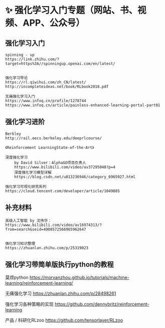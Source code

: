 # ✨ 强化学习入门专题（网站、书、视频、APP、公众号）

## 强化学习入门
```
spinning - up
https://link.zhihu.com/?target=https%3A//spinningup.openai.com/en/latest/


强化学习导论
https://rl.qiwihui.com/zh_CN/latest/
http://incompleteideas.net/book/RLbook2018.pdf

无痛强化学习入门
https://www.infoq.cn/profile/1278744
https://www.infoq.cn/article/painless-enhanced-learning-portal-part01
```

## 强化学习进阶
```
Berkley
http://rail.eecs.berkeley.edu/deeprlcourse/

《Reinforcement LearningState-of-the-Art》

深度强化学习 
    by David Silver：AlphaGO项目负责人
    https://www.bilibili.com/video/av37295048?p=4
    深度强化学习模型详解
    https://blog.csdn.net/u013236946/category_6965927.html

强化学习可视化研究系列
https://cloud.tencent.com/developer/article/1049885
```


## 补充材料
```
高级人工智能 by 沈伟华：
https://www.bilibili.com/video/av16974313/?from=search&seid=4908572566965962647


强化学习知识整理
https://zhuanlan.zhihu.com/p/25319023
```


## 强化学习带简单版执行python的教程

莫烦python
https://morvanzhou.github.io/tutorials/machine-learning/reinforcement-learning/

无痛强化学习
https://zhuanlan.zhihu.com/p/28498261

强化学习各种策略的实现
https://github.com/dennybritz/reinforcement-learning

产品 / 科研化RLzoo
https://github.com/tensorlayer/RLzoo
